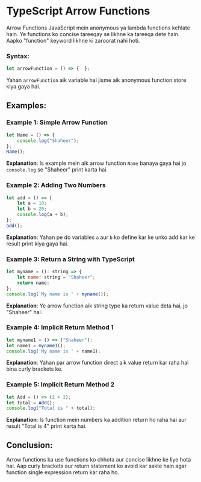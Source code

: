 
# TypeScript Arrow Functions 

Arrow Functions JavaScript mein anonymous ya lambda functions kehlate hain. Ye functions ko concise tareeqay se likhne ka tareeqa dete hain. Aapko "function" keyword likhne ki zaroorat nahi hoti.

### Syntax:
```javascript
let arrowFunction = () => {  };
```
Yahan `arrowFunction` aik variable hai jisme aik anonymous function store kiya gaya hai.

##  Examples:

### Example 1: Simple Arrow Function
```javascript
let Name = () => {
    console.log("Shaheer");
};
Name();
```
**Explanation**: Is example mein aik arrow function `Name` banaya gaya hai jo `console.log` se "Shaheer" print karta hai.

### Example 2: Adding Two Numbers
```javascript
let add = () => {
    let a = 10;
    let b = 20;
    console.log(a + b);
};
add();
```
**Explanation**: Yahan pe do variables `a` aur `b` ko define kar ke unko add kar ke result print kiya gaya hai.

### Example 3: Return a String with TypeScript
```javascript
let myname = (): string => {
    let name: string = "Shaheer";
    return name;
};
console.log('My name is ' + myname());
```
**Explanation**: Ye arrow function aik string type ka return value deta hai, jo "Shaheer" hai.

### Example 4: Implicit Return Method 1
```javascript
let myname1 = () => ("Shaheer");
let name1 = myname1();
console.log('My name is ' + name1);
```
**Explanation**: Yahan par arrow function direct aik value return kar raha hai bina curly brackets ke.

### Example 5: Implicit Return Method 2
```javascript
let Add = () => (2 + 2);
let total = Add();
console.log("Total is " + total);
```
**Explanation**: Is function mein numbers ka addition return ho raha hai aur result "Total is 4" print karta hai.

## Conclusion:
Arrow functions ka use functions ko chhota aur concise likhne ke liye hota hai. Aap curly brackets aur return statement ko avoid kar sakte hain agar function single expression return kar raha ho.

